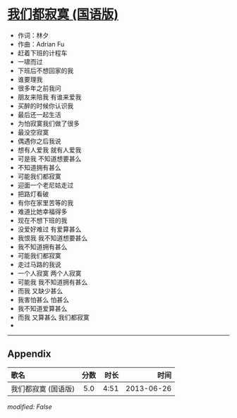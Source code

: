# [我们都寂寞 (国语版)](https://music.163.com/song?id=26608851)

* 作词：林夕
* 作曲：Adrian Fu
* 赶着下班的计程车
* 一啸而过
* 下班后不想回家的我
* 谁要理我
* 很多年之前我问
* 朋友来陪我 有谁来爱我
* 买醉的时候你认识我
* 最后还一起生活
* 为怕寂寞我们做了很多
* 最没空寂寞
* 偶遇你之后我说
* 想有人爱我 就有人爱我
* 可是我 不知道想要甚么
* 不知道拥有甚么
* 可能我们都寂寞
* 迎面一个老尼姑走过
* 把路灯看破
* 有你在家里苦等的我
* 难道比她幸福得多
* 现在不想下班的我
* 没爱好难过 有爱算甚么
* 我恨我 我不知道想要甚么
* 我不知道拥有甚么
* 可能我们都寂寞
* 走过马路的我说
* 一个人寂寞 两个人寂寞
* 可能我 我不知道拥有甚么
* 而我 又缺少甚么
* 我害怕甚么 怕甚么
* 我不知道爱算甚么
* 而我 又算甚么 我们都寂寞
* 


---

## Appendix

|歌名|分数|时长|时间|
|:---|:---:|---:|---:|
|我们都寂寞 (国语版)|5.0|4:51|2013-06-26

*modified: False*